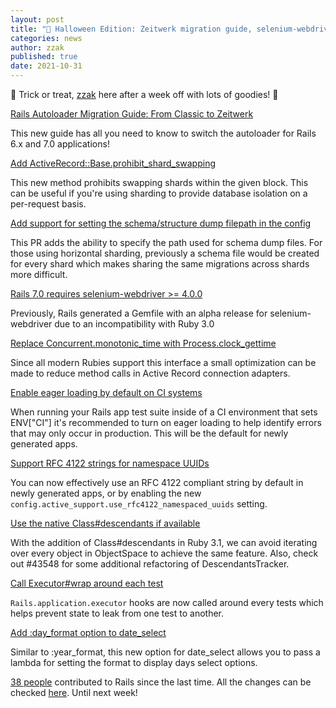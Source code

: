 ```yaml
---
layout: post
title: "🎃 Halloween Edition: Zeitwerk migration guide, selenium-webdriver, and some Ruby 3.1 snacks"
categories: news
author: zzak
published: true
date: 2021-10-31
---
```


🍭 Trick or treat, [zzak](https://github.com/zzak) here after a week off with lots of goodies! 🍬

  

[Rails Autoloader Migration Guide: From Classic to Zeitwerk](https://edgeguides.rubyonrails.org/classic_to_zeitwerk_howto.html)

This new guide has all you need to know to switch the autoloader for Rails 6.x and 7.0 applications!

  

[Add ActiveRecord::Base.prohibit\_shard\_swapping](https://github.com/rails/rails/pull/43485)

This new method prohibits swapping shards within the given block. This can be useful if you're using sharding to provide database isolation on a per-request basis.

  

[Add support for setting the schema/structure dump filepath in the config](https://github.com/rails/rails/pull/43530)

This PR adds the ability to specify the path used for schema dump files. For those using horizontal sharding, previously a schema file would be created for every shard which makes sharing the same migrations across shards more difficult.

  

[Rails 7.0 requires selenium-webdriver \>= 4.0.0](https://github.com/rails/rails/pull/43498)

Previously, Rails generated a Gemfile with an alpha release for selenium-webdriver due to an incompatibility with Ruby 3.0

  

[Replace Concurrent.monotonic\_time with Process.clock\_gettime](https://github.com/rails/rails/pull/43502)

Since all modern Rubies support this interface a small optimization can be made to reduce method calls in Active Record connection adapters.

  

[Enable eager loading by default on CI systems](https://github.com/rails/rails/pull/43508)

When running your Rails app test suite inside of a CI environment that sets ENV["CI"] it's recommended to turn on eager loading to help identify errors that may only occur in production. This will be the default for newly generated apps.

  

[Support RFC 4122 strings for namespace UUIDs](https://github.com/rails/rails/pull/37682)

You can now effectively use an RFC 4122 compliant string by default in newly generated apps, or by enabling the new `config.active_support.use_rfc4122_namespaced_uuids` setting.

  

[Use the native Class#descendants if available](https://github.com/rails/rails/pull/43481)

With the addition of Class#descendants in Ruby 3.1, we can avoid iterating over every object in ObjectSpace to achieve the same feature. Also, check out #43548 for some additional refactoring of DescendantsTracker.

  

[Call Executor#wrap around each test](https://github.com/rails/rails/pull/43550)

`Rails.application.executor` hooks are now called around every tests which helps prevent state to leak from one test to another.

  

[Add :day\_format option to date\_select](https://github.com/rails/rails/pull/43567)

Similar to :year\_format, this new option for date\_select allows you to pass a lambda for setting the format to display days select options.

  
[38 people](https://contributors.rubyonrails.org/contributors/in-time-window/20211016-20211031) contributed to Rails since the last time. All the changes can be checked [here](https://github.com/rails/rails/compare/@%7B2021-10-15%7D...main@%7B2021-10-31%7D). Until next week!

